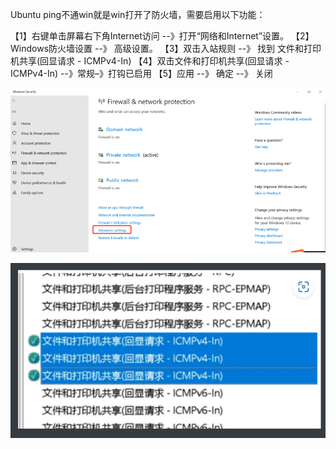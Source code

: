 Ubuntu ping不通win就是win打开了防火墙，需要启用以下功能：

【1】右键单击屏幕右下角Internet访问 --》打开“网络和Internet”设置。
【2】Windows防火墙设置 --》 高级设置。
【3】双击入站规则 --》 找到  文件和打印机共享(回显请求 - ICMPv4-In)
【4】双击文件和打印机共享(回显请求 - ICMPv4-In) --》常规–》打钩已启用
【5】应用 --》 确定 --》 关闭



![image-20230614102645912](./assets/image-20230614102645912.png)



![image-20230614102701482](./assets/image-20230614102701482.png)